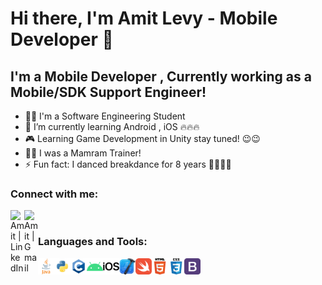 # Hi there, I'm Amit Levy - Mobile Developer 👋 

## I'm a Mobile Developer , Currently working as a Mobile/SDK Support Engineer!
- 👨‍🎓 I'm a Software Engineering Student
- 🌱 I’m currently learning Android , iOS 🔥🔥🔥
- 🎮 Learning Game Development in Unity stay tuned! 😉😉
- 👨‍🏫 I was a Mamram Trainer!
- ⚡ Fun fact: I danced breakdance for 8 years 🕺🏽🕺🏽

### Connect with me:

[<img align="left" alt="Amit | LinkedIn" width="22px" src="https://cdn.jsdelivr.net/npm/simple-icons@v3/icons/linkedin.svg" />][linkedin]
[<img align="left" alt="Amit | Gmail" width="22px" src="https://cdn.jsdelivr.net/npm/simple-icons@v3/icons/gmail.svg" />][gmail]

<br />

### Languages and Tools:

[<img align="left" alt="Java" width="26px" src="https://raw.githubusercontent.com/github/explore/80688e429a7d4ef2fca1e82350fe8e3517d3494d/topics/java/java.png" />][github]
[<img align="left" alt="Python" width="26px" src="https://raw.githubusercontent.com/github/explore/80688e429a7d4ef2fca1e82350fe8e3517d3494d/topics/python/python.png" />][github]
[<img align="left" alt="C" width="26px" src="https://raw.githubusercontent.com/github/explore/f3e22f0dca2be955676bc70d6214b95b13354ee8/topics/c/c.png" />][github]
[<img align="left" alt="Android Studio" width="26px" src="https://raw.githubusercontent.com/github/explore/80688e429a7d4ef2fca1e82350fe8e3517d3494d/topics/android/android.png" />][github]
[<img align="left" alt="iOS" width="26px" src="https://raw.githubusercontent.com/github/explore/80688e429a7d4ef2fca1e82350fe8e3517d3494d/topics/ios/ios.png" />][github]
[<img align="left" alt="xCode" width="26px" src="https://raw.githubusercontent.com/github/explore/f3e22f0dca2be955676bc70d6214b95b13354ee8/topics/xcode/xcode.png" />][github]
[<img align="left" alt="Swift" width="26px" src="https://raw.githubusercontent.com/github/explore/f3e22f0dca2be955676bc70d6214b95b13354ee8/topics/swift/swift.png" />][github]
[<img align="left" alt="HTML5" width="26px" src="https://raw.githubusercontent.com/github/explore/80688e429a7d4ef2fca1e82350fe8e3517d3494d/topics/html/html.png" />][github]
[<img align="left" alt="CSS3" width="26px" src="https://raw.githubusercontent.com/github/explore/80688e429a7d4ef2fca1e82350fe8e3517d3494d/topics/css/css.png" />][github]
[<img align="left" alt="Bootstrap4" width="26px" src="https://raw.githubusercontent.com/github/explore/80688e429a7d4ef2fca1e82350fe8e3517d3494d/topics/bootstrap/bootstrap.png" />][github]


<br />
<br />

[gmail]: https://mail.google.com/mail/?view=cm&source=mailto&to=[amitly18@gmail.com]
[github]: https://github.com/AmitLY21
[linkedin]: https://www.linkedin.com/in/amit-levy-a113511a4/
